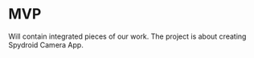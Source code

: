 # MVP
Will contain integrated pieces of our work. The project is about creating Spydroid Camera App.
